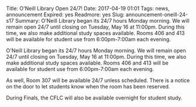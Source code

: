 Title: O'Neill Library Open 24/7! 
Date: 2017-04-19 01:01 
Tags: news, announcement
Expired: yes 
Readmore: yes
Slug: announcement-oneill-24-s17
Summary: O'Neill Library began its 24/7 hours Monday morning.  We will remain open 24/7 until closing on Tuesday, May 16 at 11:00pm.  During this time, we also make additional study spaces available. Rooms 406 and 413 will be available for student use from 6:00pm-7:00am each evening.  

O'Neill Library began its 24/7 hours Monday morning.  We will remain open 24/7 until closing on Tuesday, May 16 at 11:00pm.  During this time, we also make additional study spaces available.  Rooms 406 and 413 will be available for student use from 6:00pm-7:00am each evening.  

As well, Room 307 will be available 24/7 unless scheduled. There is a notice on the door to let students know when the room has been reserved.  

During Finals, the CFLC will also be available overnight for student study.
